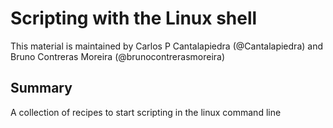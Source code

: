 # Scripting with the Linux shell

This material is maintained by Carlos P Cantalapiedra (@Cantalapiedra) and Bruno Contreras Moreira (@brunocontrerasmoreira)

##  Summary
A collection of recipes to start scripting in the linux command line


